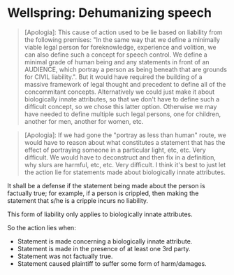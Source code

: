 # Wellspring: Dehumanizing speech

> [Apologia]: This cause of action used to be lie based on liability from the following premises:
"In the same way that we define a minimally viable legal person for foreknowledge, experience and volition, we can also define such a concept for speech control. We define a minimal grade of human being and any statements in front of an AUDIENCE, which portray a person as being beneath that are grounds for CIVIL liability.". But it would have required the building of a massive framework of legal thought and precedent to define all of the concommitant concepts. Alternatively we could just make it about biologically innate attributes, so that we don't have to define such a difficult concept, so we chose this latter option. Otherwise we may have needed to define multiple such legal persons, one for children, another for men, another for women, etc.

> [Apologia]: If we had gone the "portray as less than human" route, we would have to reason about what constitutes a statement that has the effect of portraying someone in a particular light, etc, etc. Very difficult. We would have to deconstruct and then fix in a definition, why slurs are harmful, etc, etc. Very difficult. I think it's best to just let the action lie for statements made about biologically innate attributes.

It shall be a defense if the statement being made about the person is factually true; for example, if a person is crippled, then making the statement that s/he is a cripple incurs no liability.

This form of liability only applies to biologically innate attributes.

So the action lies when:
- Statement is made concerning a biologically innate attribute.
- Statement is made in the presence of at least one 3rd party.
- Statement was not factually true.
- Statement caused plaintiff to suffer some form of harm/damages.
